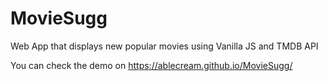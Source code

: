 # MovieSugg 

Web App that displays new popular movies using Vanilla JS and TMDB API

You can check the demo on https://ablecream.github.io/MovieSugg/